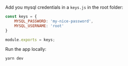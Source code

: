 Add you mysql credentials in a `keys.js` in the root folder:
```javascript
const keys = {
    MYSQL_PASSWORD: 'my-nice-password',
    MYSQL_USERNAME: 'root'
}

module.exports = keys;
```

Run the app locally:
```
yarn dev
```